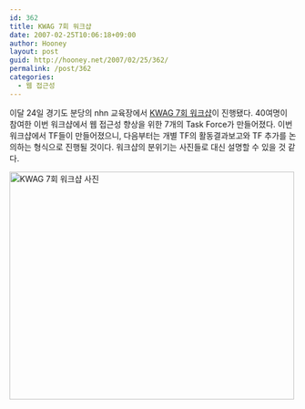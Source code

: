 ```yaml
---
id: 362
title: KWAG 7회 워크샵
date: 2007-02-25T10:06:18+09:00
author: Hooney
layout: post
guid: http://hooney.net/2007/02/25/362/
permalink: /post/362
categories:
  - 웹 접근성
---
```

이달 24일 경기도 분당의 nhn 교육장에서 [KWAG 7회 워크샵](http://kwag.net/Workshop/070224)이 진행됐다. 40여명이 참여한 이번 워크샵에서 웹 접근성 향상을 위한 7개의 Task Force가 만들어졌다. 이번 워크샵에서 TF들이 만들어졌으니, 다음부터는 개별 TF의 활동결과보고와 TF 추가를 논의하는 형식으로 진행될 것이다. 워크샵의 분위기는 사진들로 대신 설명할 수 있을 것 같다.

[<img src="/uploads/2007/kwag-7th-workshop.jpg" alt="KWAG 7회 워크샵 사진" title="KWAG 7회 워크샵 사진" height="400" width="500" />](http://www.flickr.com/photos/hooney/sets/72157594224985930/)